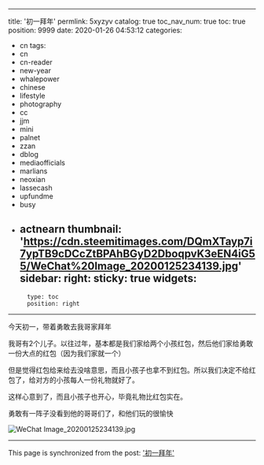 
---
title: '初一拜年'
permlink: 5xyzyv
catalog: true
toc_nav_num: true
toc: true
position: 9999
date: 2020-01-26 04:53:12
categories:
- cn
tags:
- cn
- cn-reader
- new-year
- whalepower
- chinese
- lifestyle
- photography
- cc
- jjm
- mini
- palnet
- zzan
- dblog
- mediaofficials
- marlians
- neoxian
- lassecash
- upfundme
- busy
- actnearn
thumbnail: 'https://cdn.steemitimages.com/DQmXTayp7i7ypTB9cDCcZtBPAhBGyD2DboqpvK3eEN4iG55/WeChat%20Image_20200125234139.jpg'
sidebar:
    right:
        sticky: true
widgets:
    -
        type: toc
        position: right
---


今天初一，带着勇敢去我哥家拜年

我哥有2个儿子。以往过年，基本都是我们家给两个小孩红包，然后他们家给勇敢一份大点的红包（因为我们家就一个）

但是觉得红包给来给去没啥意思，而且小孩子也拿不到红包。所以我们决定不给红包了，给对方的小孩每人一份礼物就好了。

这样心意到了，而且小孩子也开心，毕竟礼物比红包实在。


勇敢有一阵子没看到他的哥哥们了，和他们玩的很愉快

![WeChat Image_20200125234139.jpg](https://cdn.steemitimages.com/DQmXTayp7i7ypTB9cDCcZtBPAhBGyD2DboqpvK3eEN4iG55/WeChat%20Image_20200125234139.jpg)

- - -

This page is synchronized from the post: ['初一拜年'](https://steemit.com/@ericet/5xyzyv)
